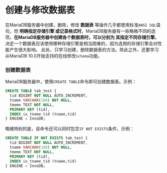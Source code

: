 创建与修改数据表
=============================================
在MariaDB服务器中创建，删除，修改 **数据表** 等操作几乎都使用标准`ANSI SQL`语句，但 **明确指定存储引擎
或记录格式时**，MariaDB服务器有一些略微不同的选项。**在MariaDB服务器中创建各个数据表时，可以分别为
其指定不同存储引擎**。决定一个数据表应该使用哪种存储引擎是相当困难的，因为选用的存储引擎会对性能产生很大影响。
此处，只学习创建，删除数据表的方法。除此之外，还要学习从MariaDB 10.0开始支持的在线修改`Schema`功能。

### 创建数据表
MariaDB服务器中，使用`CREATE TABLE`命令即可创建数据表。示例：
```sql
CREATE TABLE tab_test {
  tid BIGINT NOT NULL AUTO_INCREMENT,
  tname VARCHAR(100) NOT NULL,
  tmemo TEXT NOT NULL,
  PRIMARY KEY (tid),
  INDEX ix_tname_tid (tname,tid)
} ENGINE = InnoDB;
```
略微特别的是，该命令还可以同时包含`IF NOT EXISTS`条件，示例：
```sql
CREATE TABLE IF NOT EXISTS tab_test {
  tid BIGINT NOT NULL AUTO_INCREMENT,
  tname VARCHAR(100) NOT NULL,
  tmemo TEXT NOT NULL,
  PRIMARY KEY (tid),
  INDEX ix_tname_tid (tname,tid)
} ENGINE = InnoDB;
```
